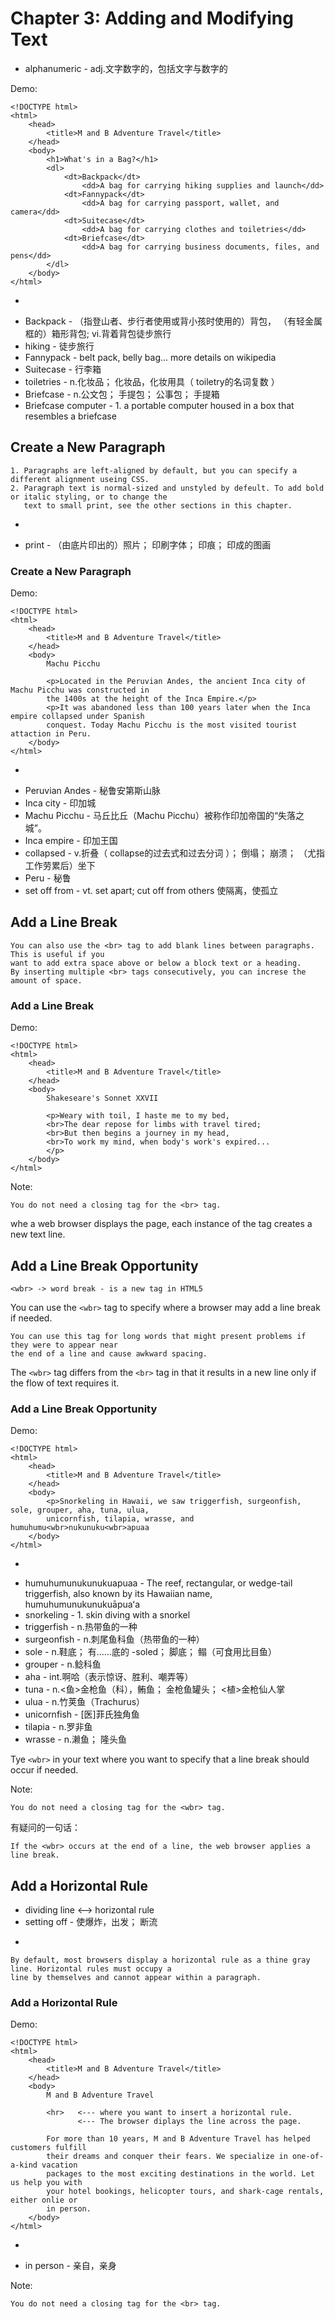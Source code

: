 # Chapter 3: Adding and Modifying Text

 * alphanumeric - adj.文字数字的，包括文字与数字的

Demo:

	<!DOCTYPE html>
	<html>
		<head>
			<title>M and B Adventure Travel</title>
		</head>
		<body>
			<h1>What's in a Bag?</h1>
			<dl>
				<dt>Backpack</dt>
					<dd>A bag for carrying hiking supplies and launch</dd>
				<dt>Fannypack</dt>
					<dd>A bag for carrying passport, wallet, and camera</dd>
				<dt>Suitecase</dt>
					<dd>A bag for carrying clothes and toiletries</dd>
				<dt>Briefcase</dt>
					<dd>A bag for carrying business documents, files, and pens</dd>
			</dl>
		</body>
	</html>

-
 * Backpack - （指登山者、步行者使用或背小孩时使用的）背包， （有轻金属框的）箱形背包; vi.背着背包徒步旅行
 * hiking - 徒步旅行
 * Fannypack - belt pack, belly bag... more details on wikipedia
 * Suitecase - 行李箱
 * toiletries - n.化妆品； 化妆品，化妆用具（ toiletry的名词复数 ）
 * Briefcase - n.公文包； 手提包； 公事包； 手提箱
 * Briefcase computer - 1. a portable computer housed in a box that resembles a briefcase

## Create a New Paragraph

	1. Paragraphs are left-aligned by default, but you can specify a different alignment useing CSS.
	2. Paragraph text is normal-sized and unstyled by defeult. To add bold or italic styling, or to change the 
	   text to small print, see the other sections in this chapter.

-

 * print - （由底片印出的）照片； 印刷字体； 印痕； 印成的图画

### Create a New Paragraph

Demo:

	<!DOCTYPE html>
	<html>
		<head>
			<title>M and B Adventure Travel</title>
		</head>
		<body>
			Machu Picchu
			
			<p>Located in the Peruvian Andes, the ancient Inca city of Machu Picchu was constructed in
			the 1400s at the height of the Inca Empire.</p>
			<p>It was abandoned less than 100 years later when the Inca empire collapsed under Spanish
			conquest. Today Machu Picchu is the most visited tourist attaction in Peru.
		</body>
	</html>

-
 * Peruvian Andes - 秘鲁安第斯山脉
 * Inca city - 印加城
 * Machu Picchu - 马丘比丘（Machu Picchu）被称作印加帝国的“失落之城”。
 * Inca empire - 印加王国
 * collapsed - v.折叠（ collapse的过去式和过去分词 ）； 倒塌； 崩溃； （尤指工作劳累后）坐下
 * Peru - 秘鲁
 * set off from - vt. set apart; cut off from others 使隔离，使孤立

## Add a Line Break

	You can also use the <br> tag to add blank lines between paragraphs. This is useful if you
	want to add extra space above or below a block text or a heading.
	By inserting multiple <br> tags consecutively, you can increse the amount of space.

### Add a Line Break

Demo:

	<!DOCTYPE html>
	<html>
		<head>
			<title>M and B Adventure Travel</title>
		</head>
		<body>
			Shakeseare's Sonnet XXVII

			<p>Weary with toil, I haste me to my bed,
			<br>The dear repose for limbs with travel tired;
			<br>But then begins a journey in my head,
			<br>To work my mind, when body's work's expired...
			</p>
		</body>
	</html>

Note:

	You do not need a closing tag for the <br> tag.

whe a web browser displays the page, each instance of the tag creates a new text line.

## Add a Line Break Opportunity

	<wbr> -> word break - is a new tag in HTML5

You can use the `<wbr>` tag to specify where a browser may add a line break if needed.

	You can use this tag for long words that might present problems if they were to appear near
	the end of a line and cause awkward spacing.

The `<wbr>` tag differs from the `<br>` tag in that it results in a new line only if the flow of text requires it.

### Add a Line Break Opportunity

Demo:

	<!DOCTYPE html>
	<html>
		<head>
			<title>M and B Adventure Travel</title>
		</head>
		<body>
			<p>Snorkeling in Hawaii, we saw triggerfish, surgeonfish, sole, grouper, aha, tuna, ulua,
			unicornfish, tilapia, wrasse, and humuhumu<wbr>nukunuku<wbr>apuaa
		</body>
	</html>
-
 * humuhumunukunukuapuaa -  The reef, rectangular, or wedge-tail triggerfish, also known by its Hawaiian name, humuhumunukunukuāpuaʻa
 * snorkeling - 1. skin diving with a snorkel
 * triggerfish - n.热带鱼的一种
 * surgeonfish - n.刺尾鱼科鱼（热带鱼的一种）
 * sole - n.鞋底； 有……底的 -soled； 脚底； 鳎（可食用比目鱼）
 * grouper - n.鲶科鱼
 * aha - int.啊哈（表示惊讶、胜利、嘲弄等）
 * tuna - n.<鱼>金枪鱼（科），鲔鱼； 金枪鱼罐头； <植>金枪仙人掌
 * ulua - n.竹荚鱼（Trachurus）
 * unicornfish - [医]菲氏独角鱼
 * tilapia - n.罗非鱼
 * wrasse - n.濑鱼； 隆头鱼

Tye `<wbr>` in your text where you want to specify that a line break should occur if needed.

Note:

	You do not need a closing tag for the <wbr> tag.

有疑问的一句话：

	If the <wbr> occurs at the end of a line, the web browser applies a line break.

## Add a Horizontal Rule

 * dividing line <--> horizontal rule
 * setting off - 使爆炸，出发； 断流

-

	By default, most browsers display a horizontal rule as a thine gray line. Horizontal rules must occupy a 
	line by themselves and cannot appear within a paragraph.

### Add a Horizontal Rule

Demo:

	<!DOCTYPE html>
	<html>
		<head>
			<title>M and B Adventure Travel</title>
		</head>
		<body>
			M and B Adventure Travel

			<hr>   <--- where you want to insert a horizontal rule.
			       <--- The browser diplays the line across the page.

			For more than 10 years, M and B Adventure Travel has helped customers fulfill
			their dreams and conquer their fears. We specialize in one-of-a-kind vacation
			packages to the most exciting destinations in the world. Let us help you with
			your hotel bookings, helicopter tours, and shark-cage rentals, either onlie or 
			in person.
		</body>
	</html>

-

 * in person - 亲自，亲身

Note:

	You do not need a closing tag for the <br> tag.

